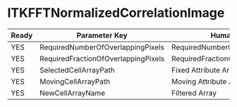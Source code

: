 # ITKFFTNormalizedCorrelationImage #

| Ready | Parameter Key | Human Name | Parameter Type | Parameter Class |
|-------|---------------|------------|-----------------|----------------|
| YES | RequiredNumberOfOverlappingPixels | RequiredNumberOfOverlappingPixels | float64 | Float64Parameter |
| YES | RequiredFractionOfOverlappingPixels | RequiredFractionOfOverlappingPixels | float64 | Float64Parameter |
| YES | SelectedCellArrayPath | Fixed Attribute Array to filter | DataPath | ArraySelectionParameter |
| YES | MovingCellArrayPath | Moving Attribute Array to filter | DataPath | ArraySelectionParameter |
| YES | NewCellArrayName | Filtered Array | StringParameter::ValueType | StringParameter |
